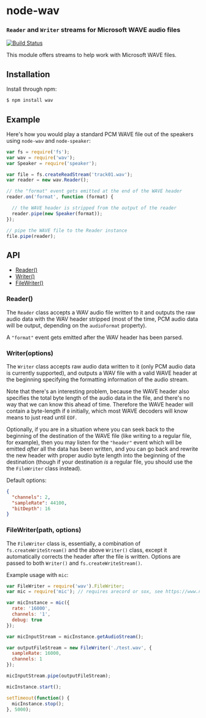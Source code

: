 node-wav
========
### `Reader` and `Writer` streams for Microsoft WAVE audio files
[![Build Status](https://secure.travis-ci.org/TooTallNate/node-wav.svg)](http://travis-ci.org/TooTallNate/node-wav)

This module offers streams to help work with Microsoft WAVE files.


Installation
------------

Install through npm:

``` bash
$ npm install wav
```


Example
-------

Here's how you would play a standard PCM WAVE file out of the speakers using
`node-wav` and `node-speaker`:

``` javascript
var fs = require('fs');
var wav = require('wav');
var Speaker = require('speaker');

var file = fs.createReadStream('track01.wav');
var reader = new wav.Reader();

// the "format" event gets emitted at the end of the WAVE header
reader.on('format', function (format) {

  // the WAVE header is stripped from the output of the reader
  reader.pipe(new Speaker(format));
});

// pipe the WAVE file to the Reader instance
file.pipe(reader);
```


API
---

  - [Reader()](#reader)
  - [Writer()](#writeroptions)
  - [FileWriter()](#filewriterpath-options)

### Reader()

The `Reader` class accepts a WAV audio file written to it and outputs the raw
audio data with the WAV header stripped (most of the time, PCM audio data will
be output, depending on the `audioFormat` property).

A `"format"` event gets emitted after the WAV header has been parsed.

### Writer(options)

The `Writer` class accepts raw audio data written to it (only PCM audio data is
currently supported), and outputs a WAV file with a valid WAVE header at the
beginning specifying the formatting information of the audio stream.

Note that there's an interesting problem, because the WAVE header also
specifies the total byte length of the audio data in the file, and there's no
way that we can know this ahead of time. Therefore the WAVE header will contain
a byte-length if `0` initially, which most WAVE decoders will know means to
just read until `EOF`.

Optionally, if you are in a situation where you can seek back to the beginning
of the destination of the WAVE file (like writing to a regular file, for
example), then you may listen for the `"header"` event which will be emitted
_after_ all the data has been written, and you can go back and rewrite the new
header with proper audio byte length into the beginning of the destination
(though if your destination _is_ a regular file, you should use the the
`FileWriter` class instead).

Default options: 

```JSON
{
  "channels": 2,
  "sampleRate": 44100,
  "bitDepth": 16
}
```  


### FileWriter(path, options)

The `FileWriter` class is, essentially, a combination of `fs.createWriteStream()` and the above `Writer()` class, except it automatically corrects the header after the file is written. Options are passed to both `Writer()` and `fs.createWriteStream()`.

Example usage with `mic`:

```js
var FileWriter = require('wav').FileWriter;
var mic = require('mic'); // requires arecord or sox, see https://www.npmjs.com/package/mic

var micInstance = mic({
  rate: '16000',
  channels: '1',
  debug: true
});

var micInputStream = micInstance.getAudioStream();

var outputFileStream = new FileWriter('./test.wav', {
  sampleRate: 16000,
  channels: 1
});

micInputStream.pipe(outputFileStream);

micInstance.start();

setTimeout(function() {
  micInstance.stop();
}, 5000);
```



